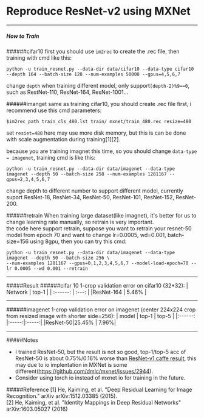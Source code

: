 # Reproduce ResNet-v2 using MXNet


------------------------------------------
##### How to Train
######cifar10
first you should use ```im2rec``` to create the .rec file, then training with cmd like this:
```shell
python -u train_resnet.py --data-dir data/cifar10 --data-type cifar10 --depth 164 --batch-size 128 --num-examples 50000 --gpus=4,5,6,7
```
change ```depth``` when training different model, only support```(depth-2)%9==0```, such as RestNet-110, ResNet-164, ResNet-1001...

######imanget
same as training cifar10, you should create .rec file first, i recommend use this cmd parameters:  
```shell
$im2rec_path train_cls_480.lst train/ mxnet/train_480.rec resize=480
```
set ```resiet=480``` here may use more disk memory, but this is can be done with scale augmentation during training[1][2].

because you are training imagnet this time, so you should change ```data-type = imagenet```, training cmd is like this:
```shell
python -u train_resnet.py --data-dir data/imagenet --data-type imagenet --depth 50 --batch-size 258 --num-examples 1281167 --gpus=2,3,4,5,6,7
```
change depth to different number to support different model, currently suport ResNet-18, ResNet-34, ResNet-50, ResNet-101, ResNet-152, ResNet-200.

######retrain
When training large dataset(like imagnet), it's better for us to change learning rate manually, so retrain is very important.   
the code here support retrain, suppose you want to retrain your resnet-50 model from epoch 70 and want to change lr=0.0005, wd=0.001, batch-size=156 using 8gpu, then you can try this cmd:
```shell
python -u train_resnet.py --data-dir data/imagenet --data-type imagenet --depth 50 --batch-size 256 \
--num-examples 1281167 --gpus=0,1,2,3,4,5,6,7 --model-load-epoch=70 --lr 0.0005 --wd 0.001 --retrain
```  

----------------------------------
#####Result
######cifar 10
1-crop validation error on cifar10 (32*32):
| Network    | top-1 |
| :------:   | :---: |
|ResNet-164  | 5.46% |

----------------------------------------
######imagenet
1-crop validation error on imagenet (center 224x224 crop from resized image with shorter side=256):
| model   | top-1 | top-5 |
|:------: |:-----:|:-----:|
|ResNet-50|25.45% |  7.96%|

----------------------------------------
#####Notes
* I trained ResNet-50, but the result is not so good, top-1/top-5 acc of ResNet-50 is about 0.75%/0.16% worse than [ResNet-v1 caffe result](https://github.com/KaimingHe/deep-residual-networks/blob/master/README.md#results), this may due to io implentation in MXNet is some different(https://github.com/dmlc/mxnet/issues/2944).
* Consider using torch io instead of mxnet io for training in the future.

#####Reference
[1] He, Kaiming, et al. "Deep Residual Learning for Image Recognition." arXiv arXiv:1512.03385 (2015).  
[2] He, Kaiming, et al. "Identity Mappings in Deep Residual Networks" arXiv:1603.05027 (2016)
